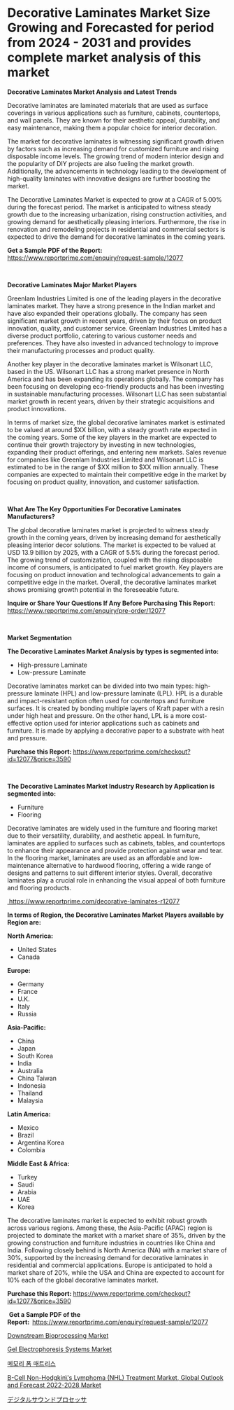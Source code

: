 <p><h1>Decorative Laminates Market Size Growing and Forecasted for period from 2024 - 2031 and provides complete market analysis of this market</h1></p><p><strong>Decorative Laminates Market Analysis and Latest Trends</strong></p>
<p><p>Decorative laminates are laminated materials that are used as surface coverings in various applications such as furniture, cabinets, countertops, and wall panels. They are known for their aesthetic appeal, durability, and easy maintenance, making them a popular choice for interior decoration.</p><p>The market for decorative laminates is witnessing significant growth driven by factors such as increasing demand for customized furniture and rising disposable income levels. The growing trend of modern interior design and the popularity of DIY projects are also fueling the market growth. Additionally, the advancements in technology leading to the development of high-quality laminates with innovative designs are further boosting the market.</p><p>The Decorative Laminates Market is expected to grow at a CAGR of 5.00% during the forecast period. The market is anticipated to witness steady growth due to the increasing urbanization, rising construction activities, and growing demand for aesthetically pleasing interiors. Furthermore, the rise in renovation and remodeling projects in residential and commercial sectors is expected to drive the demand for decorative laminates in the coming years.</p></p>
<p><strong>Get a Sample PDF of the Report:&nbsp;</strong> <a href="https://www.reportprime.com/enquiry/request-sample/12077">https://www.reportprime.com/enquiry/request-sample/12077</a></p>
<p>&nbsp;</p>
<p><strong>Decorative Laminates Major Market Players</strong></p>
<p><p>Greenlam Industries Limited is one of the leading players in the decorative laminates market. They have a strong presence in the Indian market and have also expanded their operations globally. The company has seen significant market growth in recent years, driven by their focus on product innovation, quality, and customer service. Greenlam Industries Limited has a diverse product portfolio, catering to various customer needs and preferences. They have also invested in advanced technology to improve their manufacturing processes and product quality.</p><p>Another key player in the decorative laminates market is Wilsonart LLC, based in the US. Wilsonart LLC has a strong market presence in North America and has been expanding its operations globally. The company has been focusing on developing eco-friendly products and has been investing in sustainable manufacturing processes. Wilsonart LLC has seen substantial market growth in recent years, driven by their strategic acquisitions and product innovations.</p><p>In terms of market size, the global decorative laminates market is estimated to be valued at around $XX billion, with a steady growth rate expected in the coming years. Some of the key players in the market are expected to continue their growth trajectory by investing in new technologies, expanding their product offerings, and entering new markets. Sales revenue for companies like Greenlam Industries Limited and Wilsonart LLC is estimated to be in the range of $XX million to $XX million annually. These companies are expected to maintain their competitive edge in the market by focusing on product quality, innovation, and customer satisfaction.</p></p>
<p>&nbsp;</p>
<p><strong>What Are The Key Opportunities For Decorative Laminates Manufacturers?</strong></p>
<p><p>The global decorative laminates market is projected to witness steady growth in the coming years, driven by increasing demand for aesthetically pleasing interior decor solutions. The market is expected to be valued at USD 13.9 billion by 2025, with a CAGR of 5.5% during the forecast period. The growing trend of customization, coupled with the rising disposable income of consumers, is anticipated to fuel market growth. Key players are focusing on product innovation and technological advancements to gain a competitive edge in the market. Overall, the decorative laminates market shows promising growth potential in the foreseeable future.</p></p>
<p><strong>Inquire or Share Your Questions If Any Before Purchasing This Report:</strong> <a href="https://www.reportprime.com/enquiry/pre-order/12077">https://www.reportprime.com/enquiry/pre-order/12077</a></p>
<p>&nbsp;</p>
<p><strong>Market Segmentation</strong></p>
<p><strong>The Decorative Laminates Market Analysis by types is segmented into:</strong></p>
<p><ul><li>High-pressure Laminate</li><li>Low-pressure Laminate</li></ul></p>
<p><p>Decorative laminates market can be divided into two main types: high-pressure laminate (HPL) and low-pressure laminate (LPL). HPL is a durable and impact-resistant option often used for countertops and furniture surfaces. It is created by bonding multiple layers of Kraft paper with a resin under high heat and pressure. On the other hand, LPL is a more cost-effective option used for interior applications such as cabinets and furniture. It is made by applying a decorative paper to a substrate with heat and pressure.</p></p>
<p><strong>Purchase this Report:&nbsp;</strong><a href="https://www.reportprime.com/checkout?id=12077&price=3590">https://www.reportprime.com/checkout?id=12077&price=3590</a></p>
<p>&nbsp;</p>
<p><strong>The Decorative Laminates Market Industry Research by Application is segmented into:</strong></p>
<p><ul><li>Furniture</li><li>Flooring</li></ul></p>
<p><p>Decorative laminates are widely used in the furniture and flooring market due to their versatility, durability, and aesthetic appeal. In furniture, laminates are applied to surfaces such as cabinets, tables, and countertops to enhance their appearance and provide protection against wear and tear. In the flooring market, laminates are used as an affordable and low-maintenance alternative to hardwood flooring, offering a wide range of designs and patterns to suit different interior styles. Overall, decorative laminates play a crucial role in enhancing the visual appeal of both furniture and flooring products.</p></p>
<p><a href="https://www.reportprime.com/decorative-laminates-r12077">&nbsp;https://www.reportprime.com/decorative-laminates-r12077</a></p>
<p><strong>In terms of Region, the Decorative Laminates Market Players available by Region are:</strong></p>
<p>
    <p> <strong> North America: </strong>
        <ul>
            <li>United States</li>
            <li>Canada</li>
        </ul>
        </p> 
    <p> <strong> Europe: </strong>
        <ul>
            <li>Germany</li>
            <li>France</li>
            <li>U.K.</li>
            <li>Italy</li>
            <li>Russia</li>
        </ul>
        </p> 
    <p> <strong> Asia-Pacific: </strong>
        <ul>
            <li>China</li>
            <li>Japan</li>
            <li>South Korea</li>
            <li>India</li>
            <li>Australia</li>
            <li>China Taiwan</li>
            <li>Indonesia</li>
            <li>Thailand</li>
            <li>Malaysia</li>
        </ul>
        </p> 
    <p> <strong> Latin America: </strong>
        <ul>
            <li>Mexico</li>
            <li>Brazil</li>
            <li>Argentina Korea</li>
            <li>Colombia</li>
        </ul>
        </p> 
    <p> <strong> Middle East & Africa: </strong>
        <ul>
            <li>Turkey</li>
            <li>Saudi</li>
            <li>Arabia</li>
            <li>UAE</li>
            <li>Korea</li>
        </ul>
    </p>
    </p>
<p><p>The decorative laminates market is expected to exhibit robust growth across various regions. Among these, the Asia-Pacific (APAC) region is projected to dominate the market with a market share of 35%, driven by the growing construction and furniture industries in countries like China and India. Following closely behind is North America (NA) with a market share of 30%, supported by the increasing demand for decorative laminates in residential and commercial applications. Europe is anticipated to hold a market share of 20%, while the USA and China are expected to account for 10% each of the global decorative laminates market.</p></p>
<p><strong>Purchase this Report: </strong><a href="https://www.reportprime.com/checkout?id=12077&price=3590">https://www.reportprime.com/checkout?id=12077&price=3590</a></p>
<p>&nbsp;<strong>Get a Sample PDF of the Report:&nbsp;&nbsp;</strong><a href="https://www.reportprime.com/enquiry/request-sample/12077">https://www.reportprime.com/enquiry/request-sample/12077</a></p>
<p><strong></strong></p>
<p><p><a href="https://issuu.com/reportprime-2/docs/downstream-bioprocessing-market-size-2030.pptx">Downstream Bioprocessing Market</a></p><p><a href="https://issuu.com/reportprime-2/docs/gel-electrophoresis-systems-market-size-2030.pptx">Gel Electrophoresis Systems Market</a></p><p><a href="https://medium.com/@brianankunding2022/%EA%B8%80%EB%A1%9C%EB%B2%8C-%EB%A9%94%EB%AA%A8%EB%A6%AC-%ED%8F%BC-%EB%A7%A4%ED%8A%B8%EB%A6%AC%EC%8A%A4-%EC%8B%9C%EC%9E%A5-%EC%8B%9C%EC%9E%A5-%EC%A0%90%EC%9C%A0%EC%9C%A8-%EC%8B%9C%EC%9E%A5-%ED%8A%B8%EB%A0%8C%EB%93%9C-%EB%B0%8F-%EB%AF%B8%EB%9E%98-%EC%84%B1%EC%9E%A5-%ED%83%90%EC%83%89-423a7ab3f3ee">메모리 폼 매트리스</a></p><p><a href="https://medium.com/@caylawisoky8698/b-cell-non-hodgkin-s-lymphoma-nhl-treatment-market-global-outlook-and-forecast-2022-2028-market-c1063f980e4b">B-Cell Non-Hodgkin\'s Lymphoma (NHL) Treatment Market, Global Outlook and Forecast 2022-2028 Market</a></p><p><a href="https://medium.com/@alejandroramirez23k/2024%E5%B9%B4%E3%81%8B%E3%82%892031%E5%B9%B4%E3%81%AE%E6%9C%9F%E9%96%93%E3%81%AB%E4%BA%88%E6%B8%AC%E3%81%95%E3%82%8C%E3%82%8B%E6%80%A5%E9%80%9F%E3%81%AA%E6%88%90%E9%95%B7%E7%8E%8712-1-%E3%82%92%E6%8C%81%E3%81%A4%E3%82%B0%E3%83%AD%E3%83%BC%E3%83%90%E3%83%AB%E3%83%87%E3%82%B8%E3%82%BF%E3%83%AB%E3%82%B5%E3%82%A6%E3%83%B3%E3%83%89%E3%83%97%E3%83%AD%E3%82%BB%E3%83%83%E3%82%B5%E3%83%BC%E5%B8%82%E5%A0%B4%E3%81%AE%E7%AF%84%E5%9B%B2%E3%81%AB%E9%96%A2%E3%81%99%E3%82%8B%E8%A9%B3%E7%B4%B0%E3%81%AA%E5%88%86%E6%9E%90-6fffbac089ad">デジタルサウンドプロセッサ</a></p></p>